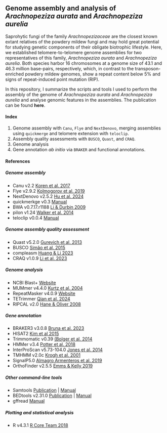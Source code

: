 ## Genome assembly and analysis of *Arachnopeziza aurata* and *Arachnopeziza aurelia*

Saprohytic fungi of the family *Arachnopezizaceae* are the closest known extant relatives of the powdery mildew fungi and may hold great potential for studying genetic components of their obligate biotrophic lifestyle. Here, we established telomere-to-telomere genome assemblies for two representatives of this family, *Arachnopeziza aurata* and *Arachnopeziza aurelia*. Both species harbor 16 chromosomes at a genome size of 43.1 and 46.3 million base-pairs, respectively, which, in contrast to the transposon-enriched powdery mildew genomes, show a repeat content below 5% and signs of repeat-induced point mutation (RIP). 

In this repository, I summarize the scripts and tools I used to perform the assembly of the genome of *Arachnopeziza aurata* and *Arachnopeziza aurelia* and analyse genomic features in the assemblies. 
The publication can be found **here**.

#### Index

01. Genome assembly with `Canu`, `Flye` and `NextDenovo`, merging assemblies using `quickmerge` and telomere extension with `teloclip`.
02. Assembly quality assessments with `BUSCO`, `Quast`, and `CRAQ`.
03. Genome analysis
04. Gene annotation *ab initio* via `BRAKER` and functional annotations.

#### References

##### Genome assembly
- Canu v2.2 [Koren et al. 2017]()
- Flye v2.9.2 [Kolmogorov et al. 2019]()
- NextDenovo v2.5.2 [Hu et al. 2024]()
- quickmerkge v0.3 [Manual](https://github.com/mahulchak/quickmerge?tab=readme-ov-file)
- BWA v0.7.17.r1188 [Li & Durbin 2009]()
- pilon v1.24 [Walker et al. 2014]()
- teloclip v0.0.4 [Manual](https://github.com/Adamtaranto/teloclip)

##### Genome assembly quality assessment
- Quast v5.2.0 [Gurevich et al. 2013]()
- BUSCO [Simão et al. 2015]()
- compleasm [Huang & Li 2023]()
- CRAQ v1.0.9 [Li et al. 2023]()

##### Genome analysis
- NCBI Blast+ [Website](https://www.ncbi.nlm.nih.gov/books/NBK279690/)
- MUMmer v4.4.0 [Kurtz et al. 2004]()
- RepeatMasker v4.0.9 [Website](http://www.repeatmasker.org)
- TETrimmer [Qian et al. 2024]()
- RIPCAL v2.0 [Hane & Oliver 2008](www.r-project.org/)

##### Gene annotation
- BRAKER3 v3.0.8 [Bruna et al. 2023](https://academic.oup.com/bioinformatics/article-lookup/doi/10.1093/bioinformatics/btv661)
- HISAT2 [Kim et al 2015](http://www.nature.com/articles/nmeth.3317)
- Trimmomatic v0.39 [(Bolger et al. 2014]()
- HMMer v3.4 [Potter et al. 2018]()
- InterProScan v5.73-104.0 [Jones et al. 2014]()
- TMHMM v2.0c [Krogh et al. 2001]()
- SignalP5.0 [Almagro Armenteros et al. 2019]()
- OrthoFinder v2.5.5 [Emms & Kelly 2019]()

##### Other command-line tools
- Samtools [Publication](https://academic.oup.com/bioinformatics/article/25/16/2078/204688) | [Manual](http://www.htslib.org/doc/)
- BEDtools v2.31.0 [Publication](https://academic.oup.com/bioinformatics/article-lookup/doi/10.1093/bioinformatics/btq033) | [Manual](https://bedtools.readthedocs.io/en/latest/)
- gffread [Manual](http://ccb.jhu.edu/software/stringtie/gff.shtml)

##### Plotting and statistical analysis
- R v4.3.1 [R Core Team 2018]()
